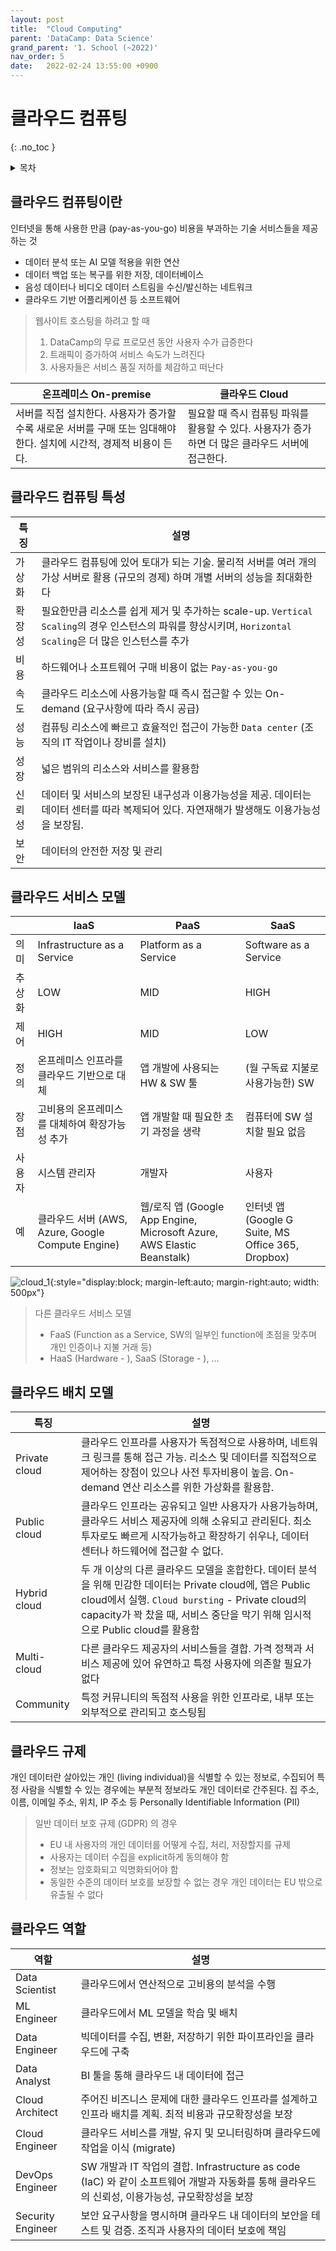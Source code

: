 ```yaml
---
layout: post
title:  "Cloud Computing"
parent: 'DataCamp: Data Science'
grand_parent: '1. School (~2022)'
nav_order: 5
date:   2022-02-24 13:55:00 +0900
---
```

# 클라우드 컴퓨팅
{: .no_toc }

<details markdown="block">
  <summary>
    목차
  </summary>
  {: .text-delta }
1. TOC
{:toc}
</details>

## 클라우드 컴퓨팅이란
인터넷을 통해 사용한 만큼 (pay-as-you-go) 비용을 부과하는 기술 서비스들을 제공하는 것

- 데이터 분석 또는 AI 모델 적용을 위한 연산
- 데이터 백업 또는 복구를 위한 저장, 데이터베이스 
- 음성 데이터나 비디오 데이터 스트림을 수신/발신하는 네트워크
- 클라우드 기반 어플리케이션 등 소프트웨어

> 웹사이트 호스팅을 하려고 할 때
> 1. DataCamp의 무료 프로모션 동안 사용자 수가 급증한다
> 2. 트래픽이 증가하여 서비스 속도가 느려진다
> 3. 사용자들은 서비스 품질 저하를 체감하고 떠난다

|온프레미스 On-premise|클라우드 Cloud|
|---|---|
|서버를 직접 설치한다. 사용자가 증가할수록 새로운 서버를 구매 또는 임대해야한다. 설치에 시간적, 경제적 비용이 든다.|필요할 때 즉시 컴퓨팅 파워를 활용할 수 있다. 사용자가 증가하면 더 많은 클라우드 서버에 접근한다.|

## 클라우드 컴퓨팅 특성

|특징|설명|
|---|---|
|가상화|클라우드 컴퓨팅에 있어 토대가 되는 기술. 물리적 서버를 여러 개의 가상 서버로 활용 (규모의 경제) 하며 개별 서버의 성능을 최대화한다|
|확장성|필요한만큼 리소스를 쉽게 제거 및 추가하는 scale-up. `Vertical Scaling`의 경우 인스턴스의 파워를 향상시키며, `Horizontal Scaling`은 더 많은 인스턴스를 추가|
|비용|하드웨어나 소프트웨어 구매 비용이 없는 `Pay-as-you-go` |
|속도|클라우드 리소스에 사용가능할 때 즉시 접근할 수 있는 On-demand (요구사항에 따라 즉시 공급)|
|성능|컴퓨팅 리소스에 빠르고 효율적인 접근이 가능한 `Data center` (조직의 IT 작업이나 장비를 설치)|
|성장|넓은 범위의 리소스와 서비스를 활용함|
|신뢰성|데이터 및 서비스의 보장된 내구성과 이용가능성을 제공. 데이터는 데이터 센터를 따라 복제되어 있다. 자연재해가 발생해도 이용가능성을 보장됨.|
|보안|데이터의 안전한 저장 및 관리|

## 클라우드 서비스 모델

||IaaS|PaaS|SaaS|
|---|---|---|---|
|의미|Infrastructure as a Service|Platform as a Service|Software as a Service|
|추상화|LOW|MID|HIGH|
|제어|HIGH|MID|LOW|
|정의|온프레미스 인프라를 클라우드 기반으로 대체|앱 개발에 사용되는 HW & SW 툴|(월 구독료 지불로 사용가능한) SW|
|장점|고비용의 온프레미스를 대체하여 확장가능성 추가|앱 개발할 때 필요한 초기 과정을 생략|컴퓨터에 SW 설치할 필요 없음|
|사용자|시스템 관리자|개발자|사용자|
|예|클라우드 서버 (AWS, Azure, Google Compute Engine)|웹/로직 앱 (Google App Engine, Microsoft Azure, AWS Elastic Beanstalk)|인터넷 앱 (Google G Suite, MS Office 365, Dropbox)|

![cloud_1](../../../../assets/images/2022-02-22-image-1.png){:style="display:block; margin-left:auto; margin-right:auto; width: 500px"}

> 다른 클라우드 서비스 모델
> - FaaS (Function as a Service, SW의 일부인 function에 초점을 맞추며 개인 인증이나 지불 거래 등)
> - HaaS (Hardware - ), SaaS (Storage - ), ...

## 클라우드 배치 모델

|특징|설명|
|---|---|
|Private cloud|클라우드 인프라를 사용자가 독점적으로 사용하며, 네트워크 링크를 통해 접근 가능. 리소스 및 데이터를 직접적으로 제어하는 장점이 있으나 사전 투자비용이 높음. On-demand 연산 리소스를 위한 가상화를 활용함.|
|Public cloud|클라우드 인프라는 공유되고 일반 사용자가 사용가능하며, 클라우드 서비스 제공자에 의해 소유되고 관리된다. 최소 투자로도 빠르게 시작가능하고 확장하기 쉬우나, 데이터 센터나 하드웨어에 접근할 수 없다.|
|Hybrid cloud|두 개 이상의 다른 클라우드 모델을 혼합한다. 데이터 분석을 위해 민감한 데이터는 Private cloud에, 앱은 Public cloud에서 실행. `Cloud bursting` - Private cloud의 capacity가 꽉 찼을 때, 서비스 중단을 막기 위해 임시적으로 Public cloud를 활용함|
|Multi-cloud|다른 클라우드 제공자의 서비스들을 결합. 가격 정책과 서비스 제공에 있어 유연하고 특정 사용자에 의존할 필요가 없다|
|Community|특정 커뮤니티의 독점적 사용을 위한 인프라로, 내부 또는 외부적으로 관리되고 호스팅됨|

## 클라우드 규제
개인 데이터란 살아있는 개인 (living individual)을 식별할 수 있는 정보로, 수집되어 특정 사람을 식별할 수 있는 경우에는 부분적 정보라도 개인 데이터로 간주된다. 집 주소, 이름, 이메일 주소, 위치, IP 주소 등 Personally Identifiable Information (PII)

> 일반 데이터 보호 규제 (GDPR) 의 경우
> - EU 내 사용자의 개인 데이터를 어떻게 수집, 처리, 저장할지를 규제
> - 사용자는 데이터 수집을 explicit하게 동의해야 함
> - 정보는 암호화되고 익명화되어야 함
> - 동일한 수준의 데이터 보호를 보장할 수 없는 경우 개인 데이터는 EU 밖으로 유출될 수 없다

## 클라우드 역할

|역할|설명|
|---|---|
|Data Scientist|클라우드에서 연산적으로 고비용의 분석을 수행|
|ML Engineer|클라우드에서 ML 모델을 학습 및 배치|
|Data Engineer|빅데이터를 수집, 변환, 저장하기 위한 파이프라인을 클라우드에 구축|
|Data Analyst|BI 툴을 통해 클라우드 내 데이터에 접근|
|Cloud Architect|주어진 비즈니스 문제에 대한 클라우드 인프라를 설계하고 인프라 배치를 계획. 최적 비용과 규모확장성을 보장|
|Cloud Engineer|클라우드 서비스를 개발, 유지 및 모니터링하며 클라우드에 작업을 이식 (migrate)|
|DevOps Engineer|SW 개발과 IT 작업의 결합. Infrastructure as code (IaC) 와 같이 소프트웨어 개발과 자동화를 통해 클라우드의 신뢰성, 이용가능성, 규모확장성을 보장|
|Security Engineer|보안 요구사항을 명시하며 클라우드 내 데이터의 보안을 테스트 및 검증. 조직과 사용자의 데이터 보호에 책임|